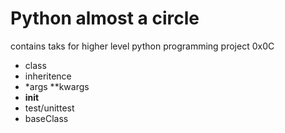 # Python almost a circle
contains taks for higher level python programming project 0x0C 

- class
- inheritence
- *args **kwargs
- __init__
- test/unittest
- baseClass
